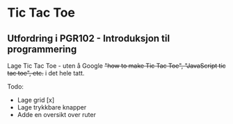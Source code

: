 # Tic Tac Toe
## Utfordring i PGR102 - Introduksjon til programmering

Lage Tic Tac Toe - uten å Google ~~"how to make Tic Tac Toe", "JavaScript tic tac toe", etc.~~ i det hele tatt.


Todo: 
 - Lage grid [x]
 - Lage trykkbare knapper
 - Adde en oversikt over ruter
